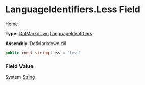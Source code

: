 # LanguageIdentifiers\.Less Field

[Home](../../../README.md)

**Type**: [DotMarkdown](../../README.md)\.[LanguageIdentifiers](../README.md)

**Assembly**: DotMarkdown\.dll

```csharp
public const string Less = "less"
```

### Field Value

System\.[String](https://docs.microsoft.com/en-us/dotnet/api/system.string)